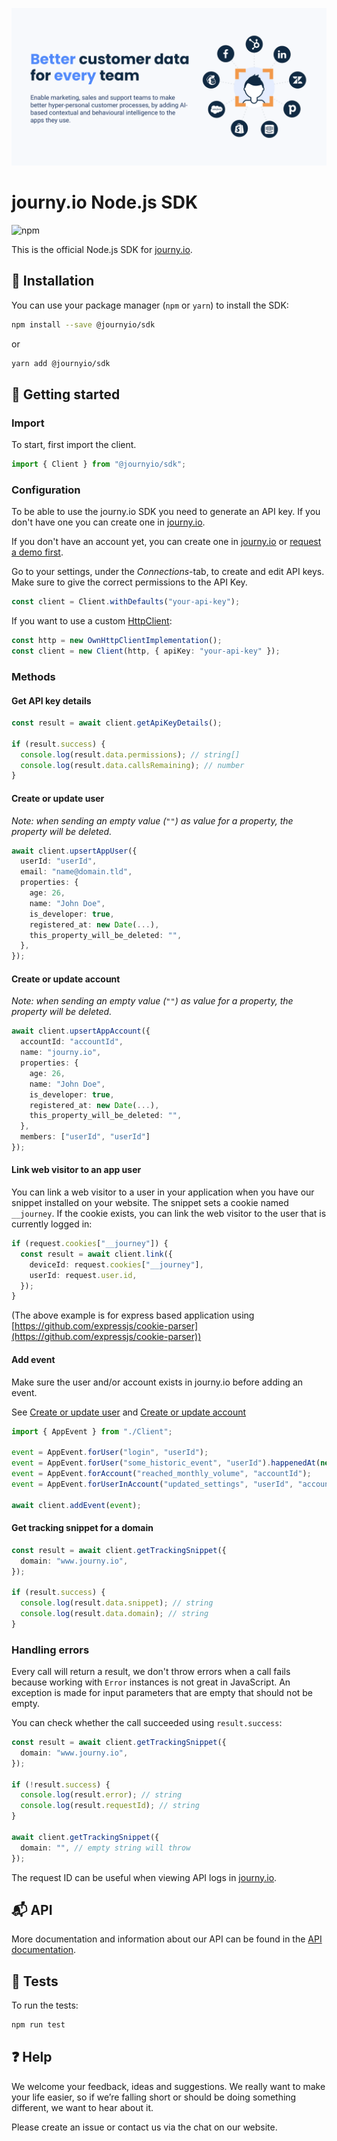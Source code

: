 [![journy.io](banner.png)](https://journy.io/?utm_source=github&utm_content=readme-js-sdk)

# journy.io Node.js SDK

![npm](https://img.shields.io/npm/v/@journyio/sdk?color=%234d84f5&style=flat-square)

This is the official Node.js SDK for [journy.io](https://journy.io?utm_source=github&utm_content=readme-js-sdk).

## 💾 Installation

You can use your package manager (`npm` or `yarn`) to install the SDK:

```bash
npm install --save @journyio/sdk
```
or
```bash
yarn add @journyio/sdk
```

## 🔌 Getting started

### Import

To start, first import the client.

```ts
import { Client } from "@journyio/sdk";
```

### Configuration

To be able to use the journy.io SDK you need to generate an API key. If you don't have one you can create one in [journy.io](https://app.journy.io?utm_source=github&utm_content=readme-js-sdk).

If you don't have an account yet, you can create one in [journy.io](https://app.journy.io/register?utm_source=github&utm_content=readme-js-sdk) or [request a demo first](https://www.journy.io/book-demo?utm_source=github&utm_content=readme-js-sdk).

Go to your settings, under the *Connections*-tab, to create and edit API keys. Make sure to give the correct permissions to the API Key.

```ts
const client = Client.withDefaults("your-api-key");
```

If you want to use a custom [HttpClient](https://github.com/journy-io/http):

```ts
const http = new OwnHttpClientImplementation();
const client = new Client(http, { apiKey: "your-api-key" });
```

### Methods

#### Get API key details

```ts
const result = await client.getApiKeyDetails();

if (result.success) {
  console.log(result.data.permissions); // string[]
  console.log(result.data.callsRemaining); // number
}
```

#### Create or update user

_Note: when sending an empty value (`""`) as value for a property, the property will be deleted._

```ts
await client.upsertAppUser({
  userId: "userId",
  email: "name@domain.tld",
  properties: {
    age: 26,
    name: "John Doe",
    is_developer: true,
    registered_at: new Date(...),
    this_property_will_be_deleted: "",
  },
});
```

#### Create or update account

_Note: when sending an empty value (`""`) as value for a property, the property will be deleted._

```ts
await client.upsertAppAccount({
  accountId: "accountId",
  name: "journy.io",
  properties: {
    age: 26,
    name: "John Doe",
    is_developer: true,
    registered_at: new Date(...),
    this_property_will_be_deleted: "",
  },
  members: ["userId", "userId"]
});
```

#### Link web visitor to an app user

You can link a web visitor to a user in your application when you have our snippet installed on your website. The snippet sets a cookie named `__journey`. If the cookie exists, you can link the web visitor to the user that is currently logged in:

```ts
if (request.cookies["__journey"]) {
  const result = await client.link({
    deviceId: request.cookies["__journey"],
    userId: request.user.id,
  });
}
```

(The above example is for express based application using [https://github.com/expressjs/cookie-parser](https://github.com/expressjs/cookie-parser))

#### Add event

Make sure the user and/or account exists in journy.io before adding an event.

See [Create or update user](#create-or-update-user) and [Create or update account](#create-or-update-account)

```ts
import { AppEvent } from "./Client";

event = AppEvent.forUser("login", "userId");
event = AppEvent.forUser("some_historic_event", "userId").happenedAt(new Date(...));
event = AppEvent.forAccount("reached_monthly_volume", "accountId");
event = AppEvent.forUserInAccount("updated_settings", "userId", "accountId");

await client.addEvent(event);
```

#### Get tracking snippet for a domain

```ts
const result = await client.getTrackingSnippet({
  domain: "www.journy.io",
});

if (result.success) {
  console.log(result.data.snippet); // string
  console.log(result.data.domain); // string
}
```

### Handling errors

Every call will return a result, we don't throw errors when a call fails because working with `Error` instances is not great in JavaScript. An exception is made for input parameters that are empty that should not be empty. 

You can check whether the call succeeded using `result.success`:

```ts
const result = await client.getTrackingSnippet({
  domain: "www.journy.io",
});

if (!result.success) {
  console.log(result.error); // string
  console.log(result.requestId); // string
}

await client.getTrackingSnippet({
  domain: "", // empty string will throw
});
```

The request ID can be useful when viewing API logs in [journy.io](https://app.journy.io?utm_source=github&utm_content=readme-js-sdk).

## 📬 API

More documentation and information about our API can be found in the [API documentation](https://journy-io.readme.io/reference).

## 💯 Tests

To run the tests:

```bash
npm run test
```

## ❓ Help

We welcome your feedback, ideas and suggestions. We really want to make your life easier, so if we’re falling short or should be doing something different, we want to hear about it.

Please create an issue or contact us via the chat on our website.
